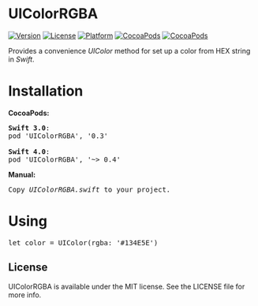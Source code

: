 # UIColorRGBA

[![Version](https://img.shields.io/cocoapods/v/UIColorRGBA.svg?style=flat)](http://cocoadocs.org/docsets/UIColorRGBA)
[![License](https://img.shields.io/cocoapods/l/UIColorRGBA.svg?style=flat)](http://cocoadocs.org/docsets/UIColorRGBA)
[![Platform](https://img.shields.io/cocoapods/p/UIColorRGBA.svg?style=flat)](http://cocoadocs.org/docsets/UIColorRGBA)
[![CocoaPods](https://img.shields.io/cocoapods/dt/UIColorRGBA.svg)](https://cocoapods.org/pods/UIColorRGBA)
[![CocoaPods](https://img.shields.io/cocoapods/dm/UIColorRGBA.svg)](https://cocoapods.org/pods/UIColorRGBA)

Provides a convenience <i>UIColor</i> method for set up a color from HEX string in <i>Swift</i>.

# Installation

<b>CocoaPods:</b>
<pre>
<b>Swift 3.0</b>:
pod 'UIColorRGBA', '0.3'

<b>Swift 4.0</b>:
pod 'UIColorRGBA', '~> 0.4'
</pre>

<b>Manual:</b>
<pre>
Copy <i>UIColorRGBA.swift</i> to your project.
</pre>

# Using

<pre>
let color = UIColor(rgba: '#134E5E')
</pre>

## License

UIColorRGBA is available under the MIT license. See the LICENSE file for more info.
